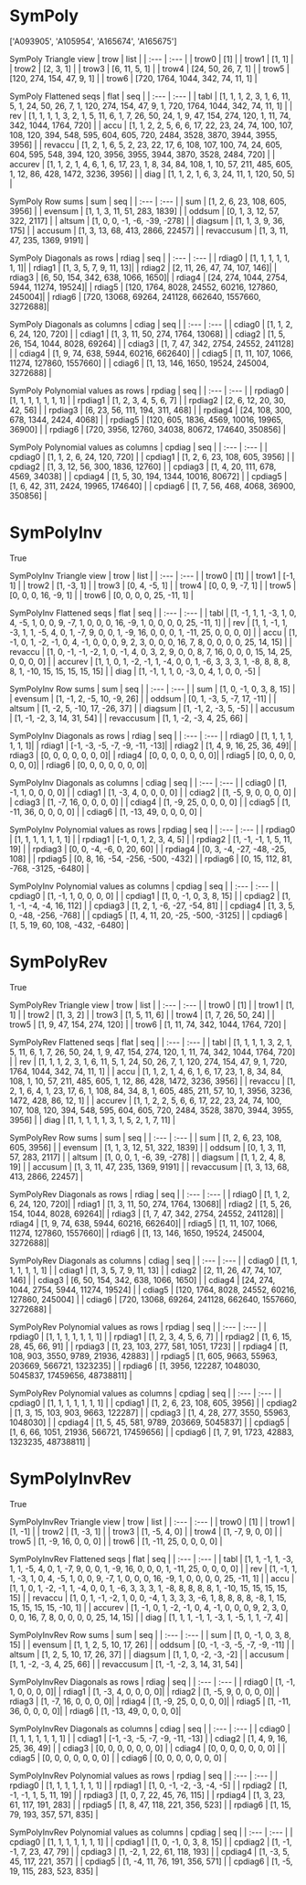 # SymPoly
['A093905', 'A105954', 'A165674', 'A165675']

SymPoly Triangle view
| trow  |  list  |
| :---  |  :---  |
| trow0 | [1] |
| trow1 | [1, 1] |
| trow2 | [2, 3, 1] |
| trow3 | [6, 11, 5, 1] |
| trow4 | [24, 50, 26, 7, 1] |
| trow5 | [120, 274, 154, 47, 9, 1] |
| trow6 | [720, 1764, 1044, 342, 74, 11, 1] |

SymPoly Flattened seqs
| flat      |   seq  |
| :---      |  :---  |
| tabl     | [1, 1, 1, 2, 3, 1, 6, 11, 5, 1, 24, 50, 26, 7, 1, 120, 274, 154, 47, 9, 1, 720, 1764, 1044, 342, 74, 11, 1] |
| rev      | [1, 1, 1, 1, 3, 2, 1, 5, 11, 6, 1, 7, 26, 50, 24, 1, 9, 47, 154, 274, 120, 1, 11, 74, 342, 1044, 1764, 720] |
| accu     | [1, 1, 2, 2, 5, 6, 6, 17, 22, 23, 24, 74, 100, 107, 108, 120, 394, 548, 595, 604, 605, 720, 2484, 3528, 3870, 3944, 3955, 3956] |
| revaccu  | [1, 2, 1, 6, 5, 2, 23, 22, 17, 6, 108, 107, 100, 74, 24, 605, 604, 595, 548, 394, 120, 3956, 3955, 3944, 3870, 3528, 2484, 720] |
| accurev  | [1, 1, 2, 1, 4, 6, 1, 6, 17, 23, 1, 8, 34, 84, 108, 1, 10, 57, 211, 485, 605, 1, 12, 86, 428, 1472, 3236, 3956] |
| diag     | [1, 1, 2, 1, 6, 3, 24, 11, 1, 120, 50, 5] |

SymPoly Row sums
| sum        |   seq  |
| :---       |  :---  |
| sum       | [1, 2, 6, 23, 108, 605, 3956] |
| evensum   | [1, 1, 3, 11, 51, 283, 1839] |
| oddsum    | [0, 1, 3, 12, 57, 322, 2117] |
| altsum    | [1, 0, 0, -1, -6, -39, -278] |
| diagsum   | [1, 1, 3, 9, 36, 175] |
| accusum   | [1, 3, 13, 68, 413, 2866, 22457] |
| revaccusum | [1, 3, 11, 47, 235, 1369, 9191] |

SymPoly Diagonals as rows
| rdiag  |   seq  |
| :---   |  :---  |
| rdiag0 | [1, 1, 1, 1, 1, 1, 1]|
| rdiag1 | [1, 3, 5, 7, 9, 11, 13]|
| rdiag2 | [2, 11, 26, 47, 74, 107, 146]|
| rdiag3 | [6, 50, 154, 342, 638, 1066, 1650]|
| rdiag4 | [24, 274, 1044, 2754, 5944, 11274, 19524]|
| rdiag5 | [120, 1764, 8028, 24552, 60216, 127860, 245004]|
| rdiag6 | [720, 13068, 69264, 241128, 662640, 1557660, 3272688]|

SymPoly Diagonals as columns
| cdiag  |   seq  |
| :---   |  :---  |
| cdiag0 | [1, 1, 2, 6, 24, 120, 720] |
| cdiag1 | [1, 3, 11, 50, 274, 1764, 13068] |
| cdiag2 | [1, 5, 26, 154, 1044, 8028, 69264] |
| cdiag3 | [1, 7, 47, 342, 2754, 24552, 241128] |
| cdiag4 | [1, 9, 74, 638, 5944, 60216, 662640] |
| cdiag5 | [1, 11, 107, 1066, 11274, 127860, 1557660] |
| cdiag6 | [1, 13, 146, 1650, 19524, 245004, 3272688] |

SymPoly Polynomial values as rows
| rpdiag  |   seq  |
| :---    |  :---  |
| rpdiag0 | [1, 1, 1, 1, 1, 1, 1] |
| rpdiag1 | [1, 2, 3, 4, 5, 6, 7] |
| rpdiag2 | [2, 6, 12, 20, 30, 42, 56] |
| rpdiag3 | [6, 23, 56, 111, 194, 311, 468] |
| rpdiag4 | [24, 108, 300, 678, 1344, 2424, 4068] |
| rpdiag5 | [120, 605, 1836, 4569, 10016, 19965, 36900] |
| rpdiag6 | [720, 3956, 12760, 34038, 80672, 174640, 350856] |

SymPoly Polynomial values as columns
| cpdiag  |   seq  |
| :---    |  :---  |
| cpdiag0 | [1, 1, 2, 6, 24, 120, 720] |
| cpdiag1 | [1, 2, 6, 23, 108, 605, 3956] |
| cpdiag2 | [1, 3, 12, 56, 300, 1836, 12760] |
| cpdiag3 | [1, 4, 20, 111, 678, 4569, 34038] |
| cpdiag4 | [1, 5, 30, 194, 1344, 10016, 80672] |
| cpdiag5 | [1, 6, 42, 311, 2424, 19965, 174640] |
| cpdiag6 | [1, 7, 56, 468, 4068, 36900, 350856] |

# SymPolyInv
True

SymPolyInv Triangle view
| trow  |  list  |
| :---  |  :---  |
| trow0 | [1] |
| trow1 | [-1, 1] |
| trow2 | [1, -3, 1] |
| trow3 | [0, 4, -5, 1] |
| trow4 | [0, 0, 9, -7, 1] |
| trow5 | [0, 0, 0, 16, -9, 1] |
| trow6 | [0, 0, 0, 0, 25, -11, 1] |

SymPolyInv Flattened seqs
| flat      |   seq  |
| :---      |  :---  |
| tabl     | [1, -1, 1, 1, -3, 1, 0, 4, -5, 1, 0, 0, 9, -7, 1, 0, 0, 0, 16, -9, 1, 0, 0, 0, 0, 25, -11, 1] |
| rev      | [1, 1, -1, 1, -3, 1, 1, -5, 4, 0, 1, -7, 9, 0, 0, 1, -9, 16, 0, 0, 0, 1, -11, 25, 0, 0, 0, 0] |
| accu     | [1, -1, 0, 1, -2, -1, 0, 4, -1, 0, 0, 0, 9, 2, 3, 0, 0, 0, 16, 7, 8, 0, 0, 0, 0, 25, 14, 15] |
| revaccu  | [1, 0, -1, -1, -2, 1, 0, -1, 4, 0, 3, 2, 9, 0, 0, 8, 7, 16, 0, 0, 0, 15, 14, 25, 0, 0, 0, 0] |
| accurev  | [1, 1, 0, 1, -2, -1, 1, -4, 0, 0, 1, -6, 3, 3, 3, 1, -8, 8, 8, 8, 8, 1, -10, 15, 15, 15, 15, 15] |
| diag     | [1, -1, 1, 1, 0, -3, 0, 4, 1, 0, 0, -5] |

SymPolyInv Row sums
| sum        |   seq  |
| :---       |  :---  |
| sum       | [1, 0, -1, 0, 3, 8, 15] |
| evensum   | [1, -1, 2, -5, 10, -9, 26] |
| oddsum    | [0, 1, -3, 5, -7, 17, -11] |
| altsum    | [1, -2, 5, -10, 17, -26, 37] |
| diagsum   | [1, -1, 2, -3, 5, -5] |
| accusum   | [1, -1, -2, 3, 14, 31, 54] |
| revaccusum | [1, 1, -2, -3, 4, 25, 66] |

SymPolyInv Diagonals as rows
| rdiag  |   seq  |
| :---   |  :---  |
| rdiag0 | [1, 1, 1, 1, 1, 1, 1]|
| rdiag1 | [-1, -3, -5, -7, -9, -11, -13]|
| rdiag2 | [1, 4, 9, 16, 25, 36, 49]|
| rdiag3 | [0, 0, 0, 0, 0, 0, 0]|
| rdiag4 | [0, 0, 0, 0, 0, 0, 0]|
| rdiag5 | [0, 0, 0, 0, 0, 0, 0]|
| rdiag6 | [0, 0, 0, 0, 0, 0, 0]|

SymPolyInv Diagonals as columns
| cdiag  |   seq  |
| :---   |  :---  |
| cdiag0 | [1, -1, 1, 0, 0, 0, 0] |
| cdiag1 | [1, -3, 4, 0, 0, 0, 0] |
| cdiag2 | [1, -5, 9, 0, 0, 0, 0] |
| cdiag3 | [1, -7, 16, 0, 0, 0, 0] |
| cdiag4 | [1, -9, 25, 0, 0, 0, 0] |
| cdiag5 | [1, -11, 36, 0, 0, 0, 0] |
| cdiag6 | [1, -13, 49, 0, 0, 0, 0] |

SymPolyInv Polynomial values as rows
| rpdiag  |   seq  |
| :---    |  :---  |
| rpdiag0 | [1, 1, 1, 1, 1, 1, 1] |
| rpdiag1 | [-1, 0, 1, 2, 3, 4, 5] |
| rpdiag2 | [1, -1, -1, 1, 5, 11, 19] |
| rpdiag3 | [0, 0, -4, -6, 0, 20, 60] |
| rpdiag4 | [0, 3, -4, -27, -48, -25, 108] |
| rpdiag5 | [0, 8, 16, -54, -256, -500, -432] |
| rpdiag6 | [0, 15, 112, 81, -768, -3125, -6480] |

SymPolyInv Polynomial values as columns
| cpdiag  |   seq  |
| :---    |  :---  |
| cpdiag0 | [1, -1, 1, 0, 0, 0, 0] |
| cpdiag1 | [1, 0, -1, 0, 3, 8, 15] |
| cpdiag2 | [1, 1, -1, -4, -4, 16, 112] |
| cpdiag3 | [1, 2, 1, -6, -27, -54, 81] |
| cpdiag4 | [1, 3, 5, 0, -48, -256, -768] |
| cpdiag5 | [1, 4, 11, 20, -25, -500, -3125] |
| cpdiag6 | [1, 5, 19, 60, 108, -432, -6480] |

# SymPolyRev
True

SymPolyRev Triangle view
| trow  |  list  |
| :---  |  :---  |
| trow0 | [1] |
| trow1 | [1, 1] |
| trow2 | [1, 3, 2] |
| trow3 | [1, 5, 11, 6] |
| trow4 | [1, 7, 26, 50, 24] |
| trow5 | [1, 9, 47, 154, 274, 120] |
| trow6 | [1, 11, 74, 342, 1044, 1764, 720] |

SymPolyRev Flattened seqs
| flat      |   seq  |
| :---      |  :---  |
| tabl     | [1, 1, 1, 1, 3, 2, 1, 5, 11, 6, 1, 7, 26, 50, 24, 1, 9, 47, 154, 274, 120, 1, 11, 74, 342, 1044, 1764, 720] |
| rev      | [1, 1, 1, 2, 3, 1, 6, 11, 5, 1, 24, 50, 26, 7, 1, 120, 274, 154, 47, 9, 1, 720, 1764, 1044, 342, 74, 11, 1] |
| accu     | [1, 1, 2, 1, 4, 6, 1, 6, 17, 23, 1, 8, 34, 84, 108, 1, 10, 57, 211, 485, 605, 1, 12, 86, 428, 1472, 3236, 3956] |
| revaccu  | [1, 2, 1, 6, 4, 1, 23, 17, 6, 1, 108, 84, 34, 8, 1, 605, 485, 211, 57, 10, 1, 3956, 3236, 1472, 428, 86, 12, 1] |
| accurev  | [1, 1, 2, 2, 5, 6, 6, 17, 22, 23, 24, 74, 100, 107, 108, 120, 394, 548, 595, 604, 605, 720, 2484, 3528, 3870, 3944, 3955, 3956] |
| diag     | [1, 1, 1, 1, 1, 3, 1, 5, 2, 1, 7, 11] |

SymPolyRev Row sums
| sum        |   seq  |
| :---       |  :---  |
| sum       | [1, 2, 6, 23, 108, 605, 3956] |
| evensum   | [1, 1, 3, 12, 51, 322, 1839] |
| oddsum    | [0, 1, 3, 11, 57, 283, 2117] |
| altsum    | [1, 0, 0, 1, -6, 39, -278] |
| diagsum   | [1, 1, 2, 4, 8, 19] |
| accusum   | [1, 3, 11, 47, 235, 1369, 9191] |
| revaccusum | [1, 3, 13, 68, 413, 2866, 22457] |

SymPolyRev Diagonals as rows
| rdiag  |   seq  |
| :---   |  :---  |
| rdiag0 | [1, 1, 2, 6, 24, 120, 720]|
| rdiag1 | [1, 3, 11, 50, 274, 1764, 13068]|
| rdiag2 | [1, 5, 26, 154, 1044, 8028, 69264]|
| rdiag3 | [1, 7, 47, 342, 2754, 24552, 241128]|
| rdiag4 | [1, 9, 74, 638, 5944, 60216, 662640]|
| rdiag5 | [1, 11, 107, 1066, 11274, 127860, 1557660]|
| rdiag6 | [1, 13, 146, 1650, 19524, 245004, 3272688]|

SymPolyRev Diagonals as columns
| cdiag  |   seq  |
| :---   |  :---  |
| cdiag0 | [1, 1, 1, 1, 1, 1, 1] |
| cdiag1 | [1, 3, 5, 7, 9, 11, 13] |
| cdiag2 | [2, 11, 26, 47, 74, 107, 146] |
| cdiag3 | [6, 50, 154, 342, 638, 1066, 1650] |
| cdiag4 | [24, 274, 1044, 2754, 5944, 11274, 19524] |
| cdiag5 | [120, 1764, 8028, 24552, 60216, 127860, 245004] |
| cdiag6 | [720, 13068, 69264, 241128, 662640, 1557660, 3272688] |

SymPolyRev Polynomial values as rows
| rpdiag  |   seq  |
| :---    |  :---  |
| rpdiag0 | [1, 1, 1, 1, 1, 1, 1] |
| rpdiag1 | [1, 2, 3, 4, 5, 6, 7] |
| rpdiag2 | [1, 6, 15, 28, 45, 66, 91] |
| rpdiag3 | [1, 23, 103, 277, 581, 1051, 1723] |
| rpdiag4 | [1, 108, 903, 3550, 9789, 21936, 42883] |
| rpdiag5 | [1, 605, 9663, 55963, 203669, 566721, 1323235] |
| rpdiag6 | [1, 3956, 122287, 1048030, 5045837, 17459656, 48738811] |

SymPolyRev Polynomial values as columns
| cpdiag  |   seq  |
| :---    |  :---  |
| cpdiag0 | [1, 1, 1, 1, 1, 1, 1] |
| cpdiag1 | [1, 2, 6, 23, 108, 605, 3956] |
| cpdiag2 | [1, 3, 15, 103, 903, 9663, 122287] |
| cpdiag3 | [1, 4, 28, 277, 3550, 55963, 1048030] |
| cpdiag4 | [1, 5, 45, 581, 9789, 203669, 5045837] |
| cpdiag5 | [1, 6, 66, 1051, 21936, 566721, 17459656] |
| cpdiag6 | [1, 7, 91, 1723, 42883, 1323235, 48738811] |

# SymPolyInvRev
True

SymPolyInvRev Triangle view
| trow  |  list  |
| :---  |  :---  |
| trow0 | [1] |
| trow1 | [1, -1] |
| trow2 | [1, -3, 1] |
| trow3 | [1, -5, 4, 0] |
| trow4 | [1, -7, 9, 0, 0] |
| trow5 | [1, -9, 16, 0, 0, 0] |
| trow6 | [1, -11, 25, 0, 0, 0, 0] |

SymPolyInvRev Flattened seqs
| flat      |   seq  |
| :---      |  :---  |
| tabl     | [1, 1, -1, 1, -3, 1, 1, -5, 4, 0, 1, -7, 9, 0, 0, 1, -9, 16, 0, 0, 0, 1, -11, 25, 0, 0, 0, 0] |
| rev      | [1, -1, 1, 1, -3, 1, 0, 4, -5, 1, 0, 0, 9, -7, 1, 0, 0, 0, 16, -9, 1, 0, 0, 0, 0, 25, -11, 1] |
| accu     | [1, 1, 0, 1, -2, -1, 1, -4, 0, 0, 1, -6, 3, 3, 3, 1, -8, 8, 8, 8, 8, 1, -10, 15, 15, 15, 15, 15] |
| revaccu  | [1, 0, 1, -1, -2, 1, 0, 0, -4, 1, 3, 3, 3, -6, 1, 8, 8, 8, 8, -8, 1, 15, 15, 15, 15, 15, -10, 1] |
| accurev  | [1, -1, 0, 1, -2, -1, 0, 4, -1, 0, 0, 0, 9, 2, 3, 0, 0, 0, 16, 7, 8, 0, 0, 0, 0, 25, 14, 15] |
| diag     | [1, 1, 1, -1, 1, -3, 1, -5, 1, 1, -7, 4] |

SymPolyInvRev Row sums
| sum        |   seq  |
| :---       |  :---  |
| sum       | [1, 0, -1, 0, 3, 8, 15] |
| evensum   | [1, 1, 2, 5, 10, 17, 26] |
| oddsum    | [0, -1, -3, -5, -7, -9, -11] |
| altsum    | [1, 2, 5, 10, 17, 26, 37] |
| diagsum   | [1, 1, 0, -2, -3, -2] |
| accusum   | [1, 1, -2, -3, 4, 25, 66] |
| revaccusum | [1, -1, -2, 3, 14, 31, 54] |

SymPolyInvRev Diagonals as rows
| rdiag  |   seq  |
| :---   |  :---  |
| rdiag0 | [1, -1, 1, 0, 0, 0, 0]|
| rdiag1 | [1, -3, 4, 0, 0, 0, 0]|
| rdiag2 | [1, -5, 9, 0, 0, 0, 0]|
| rdiag3 | [1, -7, 16, 0, 0, 0, 0]|
| rdiag4 | [1, -9, 25, 0, 0, 0, 0]|
| rdiag5 | [1, -11, 36, 0, 0, 0, 0]|
| rdiag6 | [1, -13, 49, 0, 0, 0, 0]|

SymPolyInvRev Diagonals as columns
| cdiag  |   seq  |
| :---   |  :---  |
| cdiag0 | [1, 1, 1, 1, 1, 1, 1] |
| cdiag1 | [-1, -3, -5, -7, -9, -11, -13] |
| cdiag2 | [1, 4, 9, 16, 25, 36, 49] |
| cdiag3 | [0, 0, 0, 0, 0, 0, 0] |
| cdiag4 | [0, 0, 0, 0, 0, 0, 0] |
| cdiag5 | [0, 0, 0, 0, 0, 0, 0] |
| cdiag6 | [0, 0, 0, 0, 0, 0, 0] |

SymPolyInvRev Polynomial values as rows
| rpdiag  |   seq  |
| :---    |  :---  |
| rpdiag0 | [1, 1, 1, 1, 1, 1, 1] |
| rpdiag1 | [1, 0, -1, -2, -3, -4, -5] |
| rpdiag2 | [1, -1, -1, 1, 5, 11, 19] |
| rpdiag3 | [1, 0, 7, 22, 45, 76, 115] |
| rpdiag4 | [1, 3, 23, 61, 117, 191, 283] |
| rpdiag5 | [1, 8, 47, 118, 221, 356, 523] |
| rpdiag6 | [1, 15, 79, 193, 357, 571, 835] |

SymPolyInvRev Polynomial values as columns
| cpdiag  |   seq  |
| :---    |  :---  |
| cpdiag0 | [1, 1, 1, 1, 1, 1, 1] |
| cpdiag1 | [1, 0, -1, 0, 3, 8, 15] |
| cpdiag2 | [1, -1, -1, 7, 23, 47, 79] |
| cpdiag3 | [1, -2, 1, 22, 61, 118, 193] |
| cpdiag4 | [1, -3, 5, 45, 117, 221, 357] |
| cpdiag5 | [1, -4, 11, 76, 191, 356, 571] |
| cpdiag6 | [1, -5, 19, 115, 283, 523, 835] |

